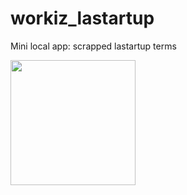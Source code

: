 # workiz_lastartup
Mini local app: scrapped lastartup terms

<img src="[https://media.giphy.com/media/vFKqnCdLPNOKc/giphy.gif](https://github.com/vamosUY/workiz_lastartup/blob/main/run_app.gif?raw=true)" width="200" height="200" />
